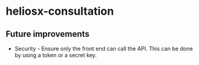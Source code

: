 # heliosx-consultation

## Future improvements
* Security - Ensure only the front end can call the API. This can be done by using a token or a secret key.